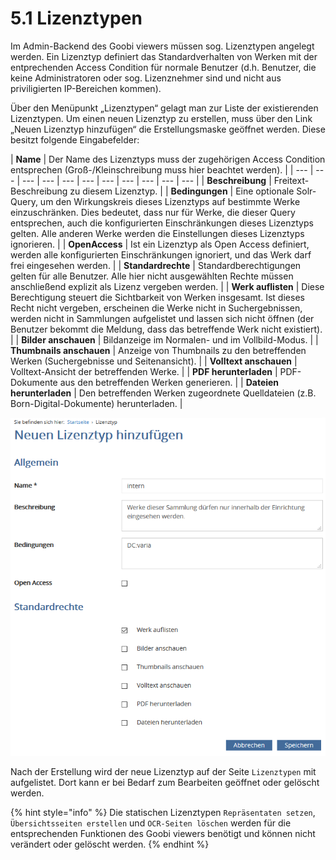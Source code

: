# 5.1 Lizenztypen

Im Admin-Backend des Goobi viewers müssen sog. Lizenztypen angelegt werden. Ein Lizenztyp definiert das Standardverhalten von Werken mit der entprechenden Access Condition für normale Benutzer \(d.h. Benutzer, die keine Administratoren oder sog. Lizenznehmer sind und nicht aus priviligierten IP-Bereichen kommen\).

Über den Menüpunkt „Lizenztypen“ gelagt man zur Liste der existierenden Lizenztypen. Um einen neuen Lizenztyp zu erstellen, muss über den Link „Neuen Lizenztyp hinzufügen“ die Erstellungsmaske geöffnet werden. Diese besitzt folgende Eingabefelder:



| **Name**  | Der Name des Lizenztyps muss der zugehörigen Access Condition entsprechen \(Groß-/Kleinschreibung muss hier beachtet werden\). |
| --- | --- | --- | --- | --- | --- | --- | --- | --- | --- | --- |
| **Beschreibung**  | Freitext-Beschreibung zu diesem Lizenztyp.  |
| **Bedingungen**  | Eine optionale Solr-Query, um den Wirkungskreis dieses Lizenztyps auf bestimmte Werke einzuschränken. Dies bedeutet, dass nur für Werke, die dieser Query entsprechen, auch die konfigurierten Einschränkungen dieses Lizenztyps gelten. Alle anderen Werke werden die Einstellungen dieses Lizenztyps ignorieren. |
| **OpenAccess**  | Ist ein Lizenztyp als Open Access definiert, werden alle konfigurierten Einschränkungen ignoriert, und das Werk darf frei eingesehen werden. |
| **Standardrechte**  | Standardberechtigungen gelten für alle Benutzer. Alle hier nicht ausgewählten Rechte müssen anschließend explizit als Lizenz vergeben werden.  |
| **Werk auflisten**  | Diese Berechtigung steuert die Sichtbarkeit von Werken insgesamt. Ist dieses Recht nicht vergeben, erscheinen die Werke nicht in Suchergebnissen, werden nicht in Sammlungen aufgelistet und lassen sich nicht öffnen \(der Benutzer bekommt die Meldung, dass das betreffende Werk nicht existiert\). |
| **Bilder anschauen**  | Bildanzeige im Normalen- und im Vollbild-Modus.  |
| **Thumbnails anschauen**  | Anzeige von Thumbnails zu den betreffenden Werken \(Suchergebnisse und Seitenansicht\). |
| **Volltext anschauen**  | Volltext-Ansicht der betreffenden Werke. |
| **PDF herunterladen**  | PDF-Dokumente aus den betreffenden Werken generieren. |
| **Dateien herunterladen**  | Den betreffenden Werken zugeordnete Quelldateien \(z.B. Born-Digital-Dokumente\) herunterladen. |

![](../.gitbook/assets/linzenztyp.png)

Nach der Erstellung wird der neue Lizenztyp auf der Seite `Lizenztypen` mit aufgelistet. Dort kann er bei Bedarf zum Bearbeiten geöffnet oder gelöscht werden.  


{% hint style="info" %}
Die statischen Lizenztypen `Repräsentaten setzen`, `Übersichtsseiten erstellen` und `OCR-Seiten löschen` werden für die entsprechenden Funktionen des Goobi viewers benötigt und können nicht verändert oder gelöscht werden.
{% endhint %}


